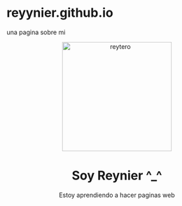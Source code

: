 # reyynier.github.io
una pagina sobre mi

<body>
          <header>
          <div class="imagen"><img src="https://scontent.fmar4-1.fna.fbcdn.net/v/t1.6435-9/180924814_863607014587063_8180373074061021175_n.jpg?_nc_cat=101&ccb=1-7&_nc_sid=09cbfe&_nc_ohc=9BnBvaqKblgAX_n9Qa2&tn=QPrqV7TyMf-anunv&_nc_ht=scontent.fmar4-1.fna&oh=00_AT-50gVeXN4JGcMWHDT2iBBai7C0esqaRncryjmlY-m-jg&oe=63386202" alt="reytero" width="250px"></div>
          <div class="contenido">
            <h1>Soy Reynier ^_^</h1>
            <p>Estoy aprendiendo a hacer paginas web</p>
        </div>  
       </header>
        </div>  
</body>
</html>
